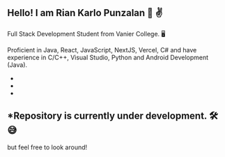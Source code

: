 ## Hello! I am Rian Karlo Punzalan 👋 ✌

Full Stack Development Student from Vanier College. 🖥

Proficient in Java, React, JavaScript, NextJS, Vercel, C# and have experience in C/C++, Visual Studio, Python and Android Development (Java).

-
-
-

## *Repository is currently under development. 🛠😅
but feel free to look around! 
<!--
**rianpunzalan/rianpunzalan** is a ✨ _special_ ✨ repository because its `README.md` (this file) appears on your GitHub profile.

Here are some ideas to get you started:

- 🔭 I’m currently working on ...
- 🌱 I’m currently learning ...
- 👯 I’m looking to collaborate on ...
- 🤔 I’m looking for help with ...
- 💬 Ask me about ...
- 📫 How to reach me: ...
- 😄 Pronouns: ...
- ⚡ Fun fact: ...
-->
